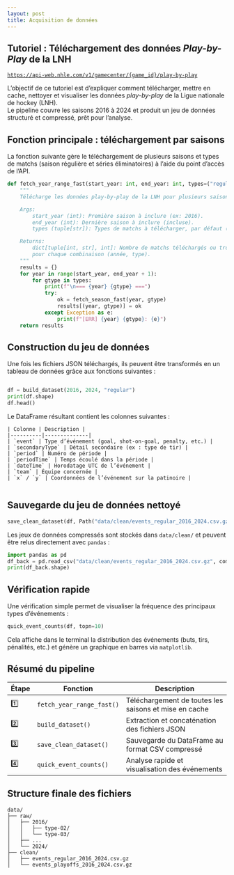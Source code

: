 ```yaml
---
layout: post
title: Acquisition de données
---
```



## Tutoriel : Téléchargement des données *Play-by-Play* de la LNH

[`https://api-web.nhle.com/v1/gamecenter/{game_id}/play-by-play`](https://api-web.nhle.com/v1/gamecenter/{game_id}/play-by-play)

L’objectif de ce tutoriel est d’expliquer comment télécharger, mettre en cache, nettoyer et visualiser les données *play-by-play* de la Ligue nationale de hockey (LNH).  
Le pipeline couvre les saisons 2016 à 2024 et produit un jeu de données structuré et compressé, prêt pour l’analyse.


## Fonction principale : téléchargement par saisons

La fonction suivante gère le téléchargement de plusieurs saisons et types de matchs (saison régulière et séries éliminatoires) à l’aide du point d’accès de l’API.


```python
def fetch_year_range_fast(start_year: int, end_year: int, types=("regular", "playoffs")):
    """
    Télécharge les données play-by-play de la LNH pour plusieurs saisons et types de matchs.

    Args:
        start_year (int): Première saison à inclure (ex: 2016).
        end_year (int): Dernière saison à inclure (incluse).
        types (tuple[str]): Types de matchs à télécharger, par défaut ("regular", "playoffs").

    Returns:
        dict[tuple[int, str], int]: Nombre de matchs téléchargés ou trouvés en cache
        pour chaque combinaison (année, type).
    """
    results = {}
    for year in range(start_year, end_year + 1):
        for gtype in types:
            print(f"\n=== {year} {gtype} ===")
            try:
                ok = fetch_season_fast(year, gtype)
                results[(year, gtype)] = ok
            except Exception as e:
                print(f"[ERR] {year} {gtype}: {e}")
    return results
```

## Construction du jeu de données

Une fois les fichiers JSON téléchargés, ils peuvent être transformés en un tableau de données grâce aux fonctions suivantes :

```python

df = build_dataset(2016, 2024, "regular")
print(df.shape)
df.head()

```

Le DataFrame résultant contient les colonnes suivantes :

```
| Colonne | Description |
|----------|--------------|
| `event` | Type d’événement (goal, shot-on-goal, penalty, etc.) |
| `secondaryType` | Détail secondaire (ex : type de tir) |
| `period` | Numéro de période |
| `periodTime` | Temps écoulé dans la période |
| `dateTime` | Horodatage UTC de l’événement |
| `team` | Équipe concernée |
| `x` / `y` | Coordonnées de l’événement sur la patinoire |


```

## Sauvegarde du jeu de données nettoyé

```python
save_clean_dataset(df, Path("data/clean/events_regular_2016_2024.csv.gz"))
```

Les jeux de données compressés sont stockés dans `data/clean/` et peuvent être relus directement avec `pandas` :

```python
import pandas as pd
df_back = pd.read_csv("data/clean/events_regular_2016_2024.csv.gz", compression="gzip")
print(df_back.shape)
```

## Vérification rapide

Une vérification simple permet de visualiser la fréquence des principaux types d’événements :

```python
quick_event_counts(df, topn=10)
```

Cela affiche dans le terminal la distribution des événements (buts, tirs, pénalités, etc.) et génère un graphique en barres via `matplotlib`.

## Résumé du pipeline

| Étape | Fonction | Description |
|-------|-----------|-------------|
| 1️⃣ | `fetch_year_range_fast()` | Téléchargement de toutes les saisons et mise en cache |
| 2️⃣ | `build_dataset()` | Extraction et concaténation des fichiers JSON |
| 3️⃣ | `save_clean_dataset()` | Sauvegarde du DataFrame au format CSV compressé |
| 4️⃣ | `quick_event_counts()` | Analyse rapide et visualisation des événements |

## Structure finale des fichiers

```
data/
├── raw/
│   ├── 2016/
│   │   ├── type-02/
│   │   └── type-03/
│   ├── ...
│   └── 2024/
├── clean/
│   ├── events_regular_2016_2024.csv.gz
│   └── events_playoffs_2016_2024.csv.gz
```


